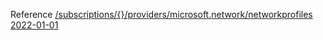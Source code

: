 Reference [/subscriptions/{}/providers/microsoft.network/networkprofiles 2022-01-01](/Resources/mgmt-plane/L3N1YnNjcmlwdGlvbnMve30vcHJvdmlkZXJzL21pY3Jvc29mdC5uZXR3b3JrL25ldHdvcmtwcm9maWxlcw==/2022-01-01.xml)
